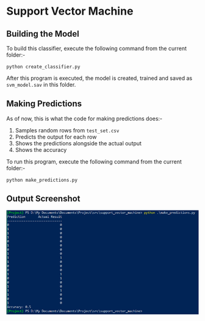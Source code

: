 # Support Vector Machine

## Building the Model

To build this classifier, execute the following command from the current folder:-
```
python create_classifier.py
```
After this program is executed, the model is created, trained and saved as `svm_model.sav` in this folder.

## Making Predictions

As of now, this is what the code for making predictions does:-
1. Samples random rows from `test_set.csv`
2. Predicts the output for each row
3. Shows the predictions alongside the actual output
4. Shows the accuracy

To run this program, execute the following command from the current folder:-
```
python make_predictions.py
```

## Output Screenshot

![SVM - Screenshot of Output](screenshot_1.png?raw=true "Support Vector Machine - Screenshot of Output")
